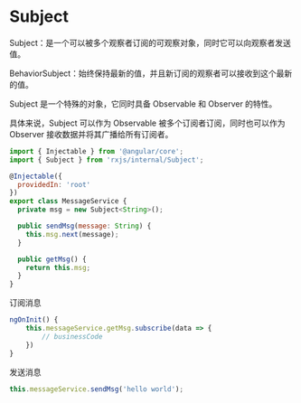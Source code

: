# Subject

Subject：是一个可以被多个观察者订阅的可观察对象，同时它可以向观察者发送值。

BehaviorSubject：始终保持最新的值，并且新订阅的观察者可以接收到这个最新的值。

Subject 是一个特殊的对象，它同时具备 Observable 和 Observer 的特性。

具体来说，Subject 可以作为 Observable 被多个订阅者订阅，同时也可以作为 Observer 接收数据并将其广播给所有订阅者。

```javascript
import { Injectable } from '@angular/core';
import { Subject } from 'rxjs/internal/Subject';

@Injectable({
  providedIn: 'root'
})
export class MessageService {
  private msg = new Subject<String>();

  public sendMsg(message: String) {
    this.msg.next(message);
  }

  public getMsg() {
    return this.msg;
  }
}

```

订阅消息

```javascript
ngOnInit() {
    this.messageService.getMsg.subscribe(data => {
        // businessCode
    })
}

```

发送消息

```javascript
this.messageService.sendMsg('hello world');
```
